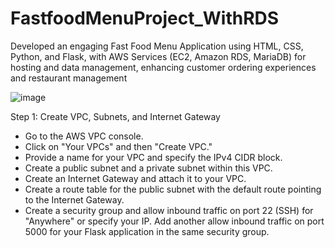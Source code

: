 # FastfoodMenuProject_WithRDS


Developed an engaging Fast Food Menu Application using HTML, CSS, Python, and Flask, with AWS Services (EC2, Amazon RDS, MariaDB) for hosting and data management, enhancing customer ordering experiences and restaurant management

![image](https://github.com/sreedevi-langoju/FastfoodMenuProject_WithRDS/assets/135724041/53673123-e2e9-4795-9a04-2b994c3b3c7b)


Step 1: Create VPC, Subnets, and Internet Gateway

* Go to the AWS VPC console.
* Click on "Your VPCs" and then "Create VPC."
* Provide a name for your VPC and specify the IPv4 CIDR block.
* Create a public subnet and a private subnet within this VPC.
* Create an Internet Gateway and attach it to your VPC.
* Create a route table for the public subnet with the default route pointing to the Internet Gateway.
* Create a security group and allow inbound traffic on port 22 (SSH) for "Anywhere" or specify your IP. Add another allow inbound traffic on port 5000 for your Flask application in the same security group.

